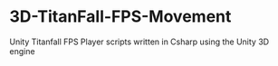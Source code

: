 # 3D-TitanFall-FPS-Movement
Unity Titanfall FPS Player scripts written in Csharp using the Unity 3D engine
